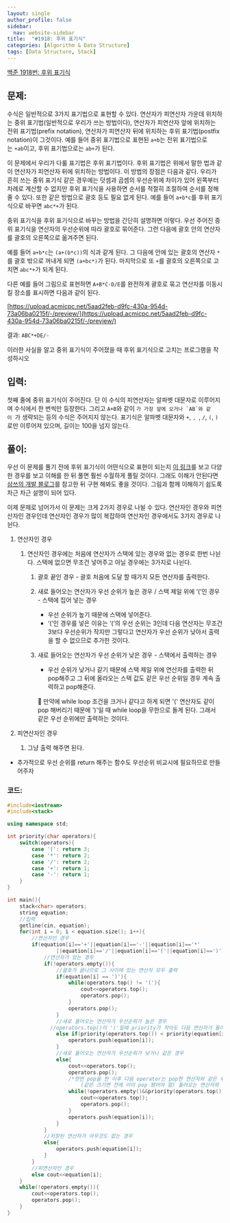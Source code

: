 ```yaml
---
layout: single
author_profile: false
sidebar:
  nav: website-sidebar
title:  "#1918: 후위 표기식"
categories: [Algorithm & Data Structure]
tags: [Data Structure, Stack]
---
```


[백준 1918번: 후위 표기식](https://www.acmicpc.net/problem/1918)

## 문제:

수식은 일반적으로 3가지 표기법으로 표현할 수 있다. 연산자가 피연산자 가운데 위치하는 중위 표기법(일반적으로 우리가 쓰는 방법이다), 연산자가 피연산자 앞에 위치하는 전위 표기법(prefix notation), 연산자가 피연산자 뒤에 위치하는 후위 표기법(postfix notation)이 그것이다. 예를 들어 중위 표기법으로 표현된 `a+b`는 전위 표기법으로는 `+ab`이고, 후위 표기법으로는 `ab+`가 된다.

이 문제에서 우리가 다룰 표기법은 후위 표기법이다. 후위 표기법은 위에서 말한 법과 같이 연산자가 피연산자 뒤에 위치하는 방법이다. 이 방법의 장점은 다음과 같다. 우리가 흔히 쓰는 중위 표기식 같은 경우에는 덧셈과 곱셈의 우선순위에 차이가 있어 왼쪽부터 차례로 계산할 수 없지만 후위 표기식을 사용하면 순서를 적절히 조절하여 순서를 정해줄 수 있다. 또한 같은 방법으로 괄호 등도 필요 없게 된다. 예를 들어 `a+b*c`를 후위 표기식으로 바꾸면 `abc*+`가 된다.

중위 표기식을 후위 표기식으로 바꾸는 방법을 간단히 설명하면 이렇다. 우선 주어진 중위 표기식을 연산자의 우선순위에 따라 괄호로 묶어준다. 그런 다음에 괄호 안의 연산자를 괄호의 오른쪽으로 옮겨주면 된다.

예를 들어 `a+b*c`는 `(a+(b*c))`의 식과 같게 된다. 그 다음에 안에 있는 괄호의 연산자 `*`를 괄호 밖으로 꺼내게 되면 `(a+bc*)`가 된다. 마지막으로 또 `+`를 괄호의 오른쪽으로 고치면 `abc*+`가 되게 된다.

다른 예를 들어 그림으로 표현하면 `A+B*C-D/E`를 완전하게 괄호로 묶고 연산자를 이동시킬 장소를 표시하면 다음과 같이 된다.

[https://upload.acmicpc.net/5aad2feb-d9fc-430a-954d-73a06ba0215f/-/preview/](https://upload.acmicpc.net/5aad2feb-d9fc-430a-954d-73a06ba0215f/-/preview/)

결과: `ABC*+DE/-`

이러한 사실을 알고 중위 표기식이 주어졌을 때 후위 표기식으로 고치는 프로그램을 작성하시오

## 입력:

첫째 줄에 중위 표기식이 주어진다. 단 이 수식의 피연산자는 알파벳 대문자로 이루어지며 수식에서 한 번씩만 등장한다. 그리고 `A+B`와 같이 ``가 가장 앞에 오거나 `AB`와 같이 ``가 생략되는 등의 수식은 주어지지 않는다. 표기식은 알파벳 대문자와 `+`, ``, ``, `/`, `(`, `)`로만 이루어져 있으며, 길이는 100을 넘지 않는다.

## 풀이:

우선 이 문제를 풀기 전에 후위 표기식이 어떤식으로 표현이 되는지 [이 링크](https://runestone.academy/ns/books/published//pythonds/BasicDS/InfixPrefixandPostfixExpressions.html)를 보고 다양한 경우를 보고 이해를 한 뒤 풀면 훨씬 수월하게 풀릴 것이다. 그래도 이해가 안된다면 [삼쓰의 개발 블로그](https://woongsios.tistory.com/288)를 참고한 뒤 구현 해봐도 좋을 것이다. 그림과 함께 이해하기 쉽도록 차근 차근 설명이 되어 있다.

이제 문제로 넘어가서 이 문제는 크게 2가지 경우로 나뉠 수 있다. 연산자인 경우와 피연산자인 경우인데 연산자인 경우가 많이 복잡하여 연산자인 경우에서도 3가지 경우로 나뉜다.

1. 연산자인 경우
    1. 연산자인 경우에는 처음에 연산자가 스택에 있는 경우와 없는 경우로 한번 나뉜다. 스택에 없으면 무조건 넣어주고 아닐 경우에는 3가지로 나뉜다.
        1. 괄호 끝인 경우 - 괄호 처음에 도달 할 때가지 모든 연산자를 출력한다.
        2. 새로 들어오는 연산자가 우선 순위가 높은 경우 / 스택 제일 위에 ‘(’인 경우 - 스택에 집어 넣는 경우
            - 우선 순위가 높기 때문에 스택에 넣어준다.
            - ‘(’인 경우를 넣은 이유는 ‘(’의 우선 순위는 3인데 다음 연산자는 무조건 3보다 우선순위가 작지만 그렇다고 연산자가 우선 순위가 낮아서 출력을 할 수 없으므로 추가한 것이다.
        3. 새로 들어오는 연산자가 우선 순위가 낮은 경우 - 스택에서 출력하는 경우
            - 우선 순위가 낮거나 같기 때문에 스택 제일 위에 연산자를 출력한 뒤 pop해주고 그 뒤에 올라오는 스택 값도 같은 우선 순위일 경우 계속 출력하고 pop해준다.
            
            🔎 만약에 while loop 조건을 크거나 같다고 하게 되면 '(' 연산자도 같이 pop 해버리기 때문에 ')'일 때 while loop을 무한으로 돌게 된다. 그래서 같은 우선 순위에만 출력하는 것이다.
            
2. 피연산자인 경우
    1. 그냥 출력 해주면 된다.
- 추가적으로 우선 순위를 return 해주는 함수도 우선순위 비교시에 필요하므로 만들어주자

### 코드:

```cpp
#include<iostream>
#include<stack>

using namespace std;

int priority(char operators){
	switch(operators){
		case '(': return 3;
		case '*': return 2;
		case '/': return 2;
		case '+': return 1;
		case '-': return 1;
	}
}

int main(){
	stack<char> operators;
	string equation;
	//입력
	getline(cin, equation);
	for(int i = 0; i < equation.size(); i++){
		//연산자인 경우
		if(equation[i]=='+'||equation[i]=='-'||equation[i]=='*'
				||equation[i]=='/'||equation[i]=='('||equation[i]==')'){
			//연산자가 있는 경우 
			if(!operators.empty()){
				//괄호가 끝나므로 그 사이에 있는 연산자 모두 출력 
				if(equation[i] == ')'){
					while(operators.top() != '('){
						cout<<operators.top();
						operators.pop();
					}
					operators.pop();
				}
				//새로 들어오는 연산자가 우선순위가 높은 경우
			  //operators.top()이 '('일때 priority가 작아도 다음 연산자가 들어올 수 있도록 함
				else if(priority(operators.top()) < priority(equation[i])||operators.top()=='('){
					operators.push(equation[i]);
				}
				//새로 들어오는 연산자가 우선순위가 낮거나 같은 경우
				else{
					cout<<operators.top();
					operators.pop();
					/*한번 pop을 한 이후 다음 operator는 pop한 연산자와 같은 우선순위일 수가 없으므로
						(같은 크기면 전에 이미 pop 됐어야 함) 들어오는 연산자와 같은 경우만 고려해준다*/ 
					while(!operators.empty()&&priority(operators.top()) == priority(equation[i])){
						cout<<operators.top();
						operators.pop();
					}
					operators.push(equation[i]); 
				}
			}
			//저장된 연산자가 아무것도 없는 경우
			else{
				operators.push(equation[i]);
			}
		}
		//피연산자인 경우
		else cout<<equation[i];
	}
	while(!operators.empty()){
		cout<<operators.top();
		operators.pop();
	}
}
```
